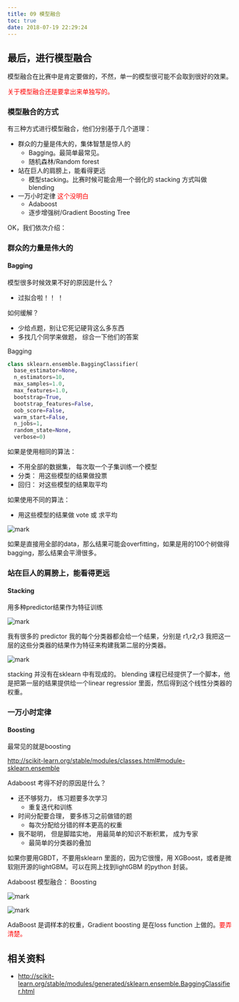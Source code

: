 ```yaml
---
title: 09 模型融合
toc: true
date: 2018-07-19 22:29:24
---
```

## 最后，进行模型融合

模型融合在比赛中是肯定要做的，不然，单一的模型很可能不会取到很好的效果。

<span style="color:red;">关于模型融合还是要拿出来单独写的。</span>

### 模型融合的方式

有三种方式进行模型融合，他们分别基于几个道理：

- 群众的力量是伟大的，集体智慧是惊人的
    - Bagging。最简单最常见。
    - 随机森林/Random forest
- 站在巨人的肩膀上，能看得更远
    - 模型stacking。比赛时候可能会用一个弱化的 stacking 方式叫做 blending
- 一万小时定律 <span style="color:red;">这个没明白</span>
    - Adaboost
    - 逐步增强树/Gradient Boosting Tree

OK，我们依次介绍：

### 群众的力量是伟大的

#### Bagging

模型很多时候效果不好的原因是什么？
- 过拟合啦！！ ！

如何缓解？
- 少给点题，别让它死记硬背这么多东西
- 多找几个同学来做题， 综合一下他们的答案


Bagging

```python
class sklearn.ensemble.BaggingClassifier(
  base_estimator=None,
  n_estimators=10,
  max_samples=1.0,
  max_features=1.0,
  bootstrap=True,
  bootstrap_features=False,
  oob_score=False,
  warm_start=False,
  n_jobs=1,
  random_state=None,
  verbose=0)
```



如果是使用相同的算法：
- 不用全部的数据集， 每次取一个子集训练一个模型
- 分类： 用这些模型的结果做投票
- 回归： 对这些模型的结果取平均

如果使用不同的算法：
- 用这些模型的结果做 vote 或 求平均

![mark](http://images.iterate.site/blog/image/180718/eh6dK42Ikm.png?imageslim)

如果是直接用全部的data，那么结果可能会overfitting，如果是用的100个树做得bagging，那么结果会平滑很多。

### 站在巨人的肩膀上，能看得更远

#### Stacking

用多种predictor结果作为特征训练

![mark](http://images.iterate.site/blog/image/180718/fkIce1hA73.png?imageslim)

我有很多的 predictor 我的每个分类器都会给一个结果，分别是 r1,r2,r3 我把这一层的这些分类器的结果作为特征来构建我第二层的分类器。

![mark](http://images.iterate.site/blog/image/180718/fh4d0D4CCL.png?imageslim)


stacking 并没有在sklearn 中有现成的。
blending 课程已经提供了一个脚本，他是把第一层的结果提供给一个linear regressior 里面，然后得到这个线性分类器的权重。


### 一万小时定律

#### Boosting

最常见的就是boosting

http://scikit-learn.org/stable/modules/classes.html#module-sklearn.ensemble

Adaboost
考得不好的原因是什么？
- 还不够努力， 练习题要多次学习
    - 重复迭代和训练
- 时间分配要合理， 要多练习之前做错的题
    - 每次分配给分错的样本更高的权重
- 我不聪明， 但是脚踏实地， 用最简单的知识不断积累， 成为专家
    - 最简单的分类器的叠加

如果你要用GBDT，不要用sklearn 里面的，因为它很慢，用 XGBoost，或者是微软刚开源的lightGBM。可以在网上找到lightGBM 的python 封装。


Adaboost 模型融合： Boosting

![mark](http://images.iterate.site/blog/image/180718/3ALLgl4LIJ.png?imageslim)


![mark](http://images.iterate.site/blog/image/180718/hAhIJ7g1hc.png?imageslim)

AdaBoost 是调样本的权重，Gradient boosting 是在loss function 上做的。<span style="color:red;">要弄清楚。</span>




## 相关资料

- http://scikit-learn.org/stable/modules/generated/sklearn.ensemble.BaggingClassifier.html
